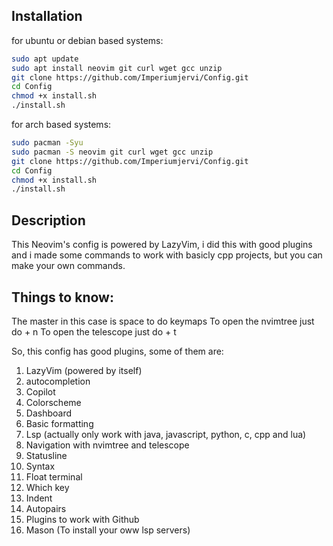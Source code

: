 ## Installation
for ubuntu or debian based systems:
```bash
sudo apt update
sudo apt install neovim git curl wget gcc unzip
git clone https://github.com/Imperiumjervi/Config.git
cd Config
chmod +x install.sh
./install.sh
```

for arch based systems:
```bash
sudo pacman -Syu
sudo pacman -S neovim git curl wget gcc unzip
git clone https://github.com/Imperiumjervi/Config.git
cd Config
chmod +x install.sh
./install.sh
```

## Description
This Neovim's config is powered by LazyVim, i did this with good plugins 
and i made some commands to work with basicly cpp projects, but you can 
make your own commands.

## Things to know:
The master in this case is space to do keymaps 
To open the nvimtree just do <Crtl> + n 
To open the telescope just do <Crtl> + t


So, this config has good plugins, some of them are:
1. LazyVim (powered by itself)
2. autocompletion
3. Copilot
4. Colorscheme
5. Dashboard 
6. Basic formatting 
7. Lsp (actually only work with java, javascript, python, c, cpp and lua)
8. Navigation with nvimtree and telescope
9. Statusline
10. Syntax
11. Float terminal
12. Which key
13. Indent 
14. Autopairs
15. Plugins to work with Github
16. Mason (To install your oww lsp servers)
